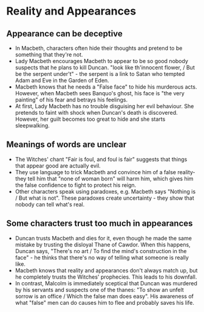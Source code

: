 # Reality and Appearances

## Appearance can be deceptive
- In Macbeth, characters often hide their thoughts and pretend to be something that they're not.
- Lady Macbeth encourages Macbeth to appear to be so good nobody suspects that he plans to kill Duncan. "look like th'innocent flower, / But be the serpent under't" - the serpent is a link to Satan who tempted Adam and Eve in the Garden of Eden.
- Macbeth knows that he needs a "False face" to hide his murderous acts. However, when Macbeth sees Banquo's ghost, his face is "the very painting" of his fear and betrays his feelings.
- At first, Lady Macbeth has no trouble disguising her evil behaviour. She pretends to faint with shock when Duncan's death is discovered. However, her guilt becomes too great to hide and she starts sleepwalking.

## Meanings of words are unclear
- The Witches' chant "Fair is foul, and foul is fair" suggests that things that appear good are actually evil.
- They use language to trick Macbeth and convince him of a false reality- they tell him that "none of woman born" will harm him, which gives him the false confidence to fight to protect his reign.
- Other characters speak using paradoxes, e.g. Macbeth says "Nothing is / But what is not". These paradoxes create uncertainty - they show that nobody can tell what's real.

## Some characters trust too much in appearances
- Duncan trusts Macbeth and dies for it, even though he made the same mistake by trusting the disloyal Thane of Cawdor. When this happens, Duncan says, "There's no art / To find the mind's construction in the face" - he thinks that there's no way of telling what someone is really like.
- Macbeth knows that reality and appearances don't always match up, but he completely trusts the Witches' prophecies. This leads to his downfall.
- In contrast, Malcolm is immediately sceptical that Duncan was murdered by his servants and suspects one of the thanes: "To show an unfelt sorrow is an office / Which the false man does easy". His awareness of what "false" men can do causes him to flee and probably saves his life.
